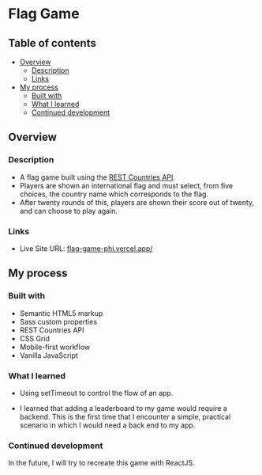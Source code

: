 # Flag Game


## Table of contents

- [Overview](#overview)
  - [Description](#description)
  - [Links](#links)
- [My process](#my-process)
  - [Built with](#built-with)
  - [What I learned](#what-i-learned)
  - [Continued development](#continued-development)

## Overview

### Description

- A flag game built using the [REST Countries API](https://www.restcountries.com/). 
- Players are shown an international flag and must select, from five choices, the country name which corresponds to the flag.
- After twenty rounds of this, players are shown their score out of twenty, and can choose to play again. 


### Links
- Live Site URL: [flag-game-phi.vercel.app/](https://flag-game-phi.vercel.app/)

## My process

### Built with

- Semantic HTML5 markup
- Sass custom properties
- REST Countries API
- CSS Grid
- Mobile-first workflow
- Vanilla JavaScript

### What I learned
- Using setTimeout to control the flow of an app.

- I learned that adding a leaderboard to my game would require a backend. This is the first time that I encounter a simple, practical scenario in which I would need a back end to my app.

### Continued development

In the future, I will try to recreate this game with ReactJS.
